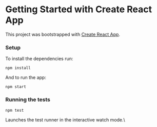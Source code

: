 # Getting Started with Create React App

This project was bootstrapped with [Create React App](https://github.com/facebook/create-react-app).


### Setup

To install the dependencies run:

`npm install`

And to run the app:

`npm start`

### Running the tests

`npm test`

Launches the test runner in the interactive watch mode.\



